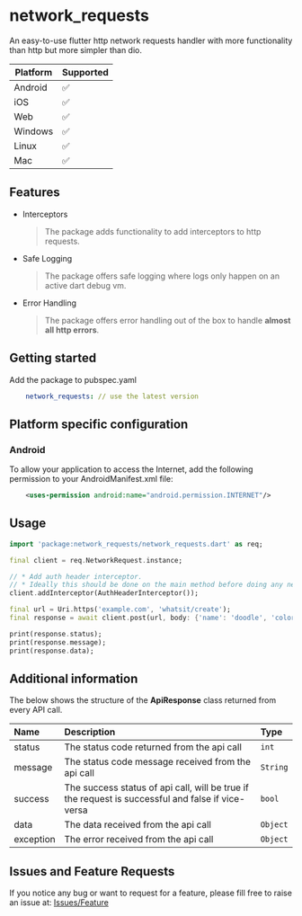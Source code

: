 
# network_requests

An easy-to-use flutter http network requests handler with more functionality than http but more simpler than dio.

Platform  | Supported
------------- | -------------
Android  | ✅
iOS  | ✅
Web  | ✅
Windows  | ✅
Linux  | ✅
Mac  | ✅

## Features

* Interceptors
  > The package adds functionality to add interceptors to http requests.

* Safe Logging
  > The package offers safe logging where logs only happen on an active dart debug vm.

* Error Handling
  > The package offers error handling out of the box to handle __almost all http errors__.

## Getting started

Add the package to pubspec.yaml

``` yaml
    network_requests: // use the latest version
```

## Platform specific configuration

### Android

To allow your application to access the Internet, add the following permission to your AndroidManifest.xml file:

``` xml
    <uses-permission android:name="android.permission.INTERNET"/>
```

## Usage

```dart
import 'package:network_requests/network_requests.dart' as req;

final client = req.NetworkRequest.instance;

// * Add auth header interceptor.
// * Ideally this should be done on the main method before doing any network calls.
client.addInterceptor(AuthHeaderInterceptor());

final url = Uri.https('example.com', 'whatsit/create');
final response = await client.post(url, body: {'name': 'doodle', 'color': 'blue'});

print(response.status);
print(response.message);
print(response.data);
```

## Additional information

The below shows the structure of the __ApiResponse__ class returned from every API call.

Name | Description| Type
| :--- | :--- | :---
status  | The status code returned from the api call | `int`
message  | The status code message received from the api call | `String`
success  | The success status of api call, will be true if the request is successful and false if vice-versa | `bool`
data  | The data received from the api call | `Object`
exception  | The error received from the api call | `Object`

## Issues and Feature Requests

If you notice any bug or want to request for a feature, please fill free to raise an issue at:
[Issues/Feature](https://github.com/Coder-Manuel/network_requests/issues)
